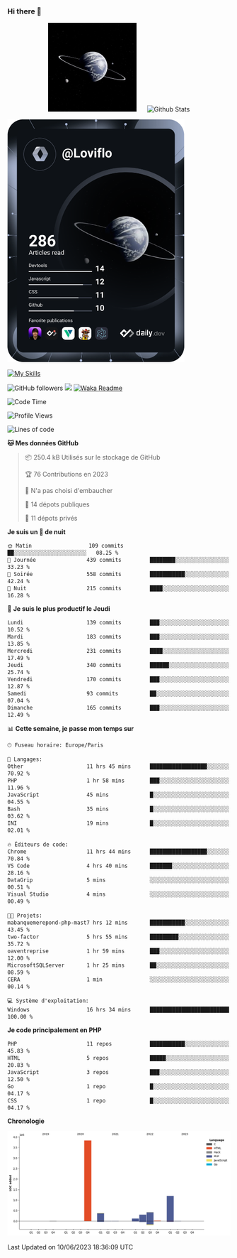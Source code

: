 ### Hi there 👋

<p align="center">
  <img src="https://github.com/Loviflo/Loviflo/blob/main/img/portrait.jpg" alt="Loviflo" height="200" style="margin-right: 20px"/>
  <img src="https://github-readme-stats.vercel.app/api?username=Loviflo&show_icons=true&theme=graywhite" alt="Github Stats" />
</p>

<a href="https://app.daily.dev/loviflo"><img src="https://github.com/loviflo/loviflo/blob/main/devcard.svg" width="400" alt="Loviflo's Dev Card"/></a>


[![My Skills](https://skillicons.dev/icons?i=php,laravel,symfony,mysql,js,ts,html,css,sass,angular,docker,webpack,vscode,figma,git,github,gitlab)](https://skillicons.dev)


![GitHub followers](https://img.shields.io/github/followers/Loviflo?label=Follow&style=social)
![](https://visitor-badge.glitch.me/badge?page_id=Loviflo.Loviflo)
[![Waka Readme](https://github.com/Loviflo/Loviflo/actions/workflows/update-stats.yml/badge.svg)](https://github.com/Loviflo/Loviflo/actions/workflows/update-stats.yml)

<!--START_SECTION:waka-->
![Code Time](http://img.shields.io/badge/Code%20Time-1%2C217%20hrs%2050%20mins-blue)

![Profile Views](http://img.shields.io/badge/Vues%20du%20profil-0-blue)

![Lines of code](https://img.shields.io/badge/Depuis%20Hello%20World%2C%20j%27ai%20%C3%A9crit-6.2%20million%20Lignes%20de%20code-blue)

**🐱 Mes données GitHub** 

> 📦 250.4 kB Utilisés sur le stockage de GitHub 
 > 
> 🏆 76 Contributions en 2023
 > 
> 🚫 N'a pas choisi d'embaucher
 > 
> 📜 14 dépots publiques 
 > 
> 🔑 11 dépots privés 
 > 
**Je suis un 🦉 de nuit** 

```text
🌞 Matin                  109 commits         ██░░░░░░░░░░░░░░░░░░░░░░░   08.25 % 
🌆 Journée                439 commits         ████████░░░░░░░░░░░░░░░░░   33.23 % 
🌃 Soirée                 558 commits         ███████████░░░░░░░░░░░░░░   42.24 % 
🌙 Nuit                   215 commits         ████░░░░░░░░░░░░░░░░░░░░░   16.28 % 
```
📅 **Je suis le plus productif le Jeudi** 

```text
Lundi                    139 commits         ███░░░░░░░░░░░░░░░░░░░░░░   10.52 % 
Mardi                    183 commits         ███░░░░░░░░░░░░░░░░░░░░░░   13.85 % 
Mercredi                 231 commits         ████░░░░░░░░░░░░░░░░░░░░░   17.49 % 
Jeudi                    340 commits         ██████░░░░░░░░░░░░░░░░░░░   25.74 % 
Vendredi                 170 commits         ███░░░░░░░░░░░░░░░░░░░░░░   12.87 % 
Samedi                   93 commits          ██░░░░░░░░░░░░░░░░░░░░░░░   07.04 % 
Dimanche                 165 commits         ███░░░░░░░░░░░░░░░░░░░░░░   12.49 % 
```


📊 **Cette semaine, je passe mon temps sur** 

```text
🕑︎ Fuseau horaire: Europe/Paris

💬 Langages: 
Other                    11 hrs 45 mins      ██████████████████░░░░░░░   70.92 % 
PHP                      1 hr 58 mins        ███░░░░░░░░░░░░░░░░░░░░░░   11.96 % 
JavaScript               45 mins             █░░░░░░░░░░░░░░░░░░░░░░░░   04.55 % 
Bash                     35 mins             █░░░░░░░░░░░░░░░░░░░░░░░░   03.62 % 
INI                      19 mins             █░░░░░░░░░░░░░░░░░░░░░░░░   02.01 % 

🔥 Éditeurs de code: 
Chrome                   11 hrs 44 mins      ██████████████████░░░░░░░   70.84 % 
VS Code                  4 hrs 40 mins       ███████░░░░░░░░░░░░░░░░░░   28.16 % 
DataGrip                 5 mins              ░░░░░░░░░░░░░░░░░░░░░░░░░   00.51 % 
Visual Studio            4 mins              ░░░░░░░░░░░░░░░░░░░░░░░░░   00.49 % 

🐱‍💻 Projets: 
mabanquemerepond-php-mast7 hrs 12 mins       ███████████░░░░░░░░░░░░░░   43.45 % 
two-factor               5 hrs 55 mins       █████████░░░░░░░░░░░░░░░░   35.72 % 
oaventreprise            1 hr 59 mins        ███░░░░░░░░░░░░░░░░░░░░░░   12.00 % 
MicrosoftSQLServer       1 hr 25 mins        ██░░░░░░░░░░░░░░░░░░░░░░░   08.59 % 
CERA                     1 min               ░░░░░░░░░░░░░░░░░░░░░░░░░   00.14 % 

💻 Système d'exploitation: 
Windows                  16 hrs 34 mins      █████████████████████████   100.00 % 
```

**Je code principalement en PHP** 

```text
PHP                      11 repos            ███████████░░░░░░░░░░░░░░   45.83 % 
HTML                     5 repos             █████░░░░░░░░░░░░░░░░░░░░   20.83 % 
JavaScript               3 repos             ███░░░░░░░░░░░░░░░░░░░░░░   12.50 % 
Go                       1 repo              █░░░░░░░░░░░░░░░░░░░░░░░░   04.17 % 
CSS                      1 repo              █░░░░░░░░░░░░░░░░░░░░░░░░   04.17 % 
```



**Chronologie**

![Lines of Code chart](https://raw.githubusercontent.com/Loviflo/Loviflo/main/assets/bar_graph.png)


 Last Updated on 10/06/2023 18:36:09 UTC
<!--END_SECTION:waka-->
